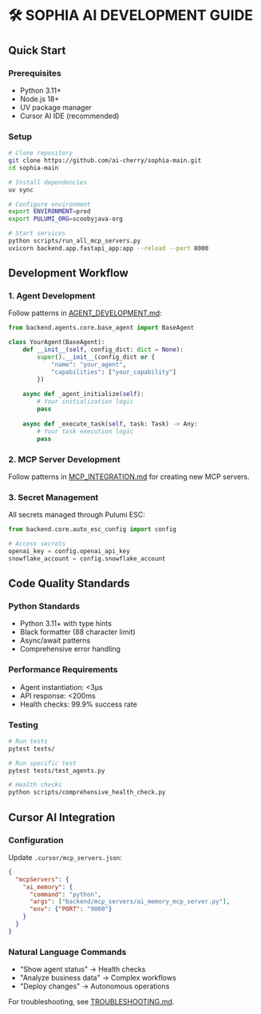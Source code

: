# 🛠️ SOPHIA AI DEVELOPMENT GUIDE

## Quick Start

### Prerequisites
- Python 3.11+
- Node.js 18+
- UV package manager
- Cursor AI IDE (recommended)

### Setup
```bash
# Clone repository
git clone https://github.com/ai-cherry/sophia-main.git
cd sophia-main

# Install dependencies
uv sync

# Configure environment
export ENVIRONMENT=prod
export PULUMI_ORG=scoobyjava-org

# Start services
python scripts/run_all_mcp_servers.py
uvicorn backend.app.fastapi_app:app --reload --port 8000
```

## Development Workflow

### 1. Agent Development
Follow patterns in [AGENT_DEVELOPMENT.md](AGENT_DEVELOPMENT.md):

```python
from backend.agents.core.base_agent import BaseAgent

class YourAgent(BaseAgent):
    def __init__(self, config_dict: dict = None):
        super().__init__(config_dict or {
            "name": "your_agent",
            "capabilities": ["your_capability"]
        })
    
    async def _agent_initialize(self):
        # Your initialization logic
        pass
    
    async def _execute_task(self, task: Task) -> Any:
        # Your task execution logic
        pass
```

### 2. MCP Server Development
Follow patterns in [MCP_INTEGRATION.md](MCP_INTEGRATION.md) for creating new MCP servers.

### 3. Secret Management
All secrets managed through Pulumi ESC:

```python
from backend.core.auto_esc_config import config

# Access secrets
openai_key = config.openai_api_key
snowflake_account = config.snowflake_account
```

## Code Quality Standards

### Python Standards
- Python 3.11+ with type hints
- Black formatter (88 character limit)
- Async/await patterns
- Comprehensive error handling

### Performance Requirements
- Agent instantiation: <3μs
- API response: <200ms
- Health checks: 99.9% success rate

### Testing
```bash
# Run tests
pytest tests/

# Run specific test
pytest tests/test_agents.py

# Health checks
python scripts/comprehensive_health_check.py
```

## Cursor AI Integration

### Configuration
Update `.cursor/mcp_servers.json`:
```json
{
  "mcpServers": {
    "ai_memory": {
      "command": "python",
      "args": ["backend/mcp_servers/ai_memory_mcp_server.py"],
      "env": {"PORT": "9000"}
    }
  }
}
```

### Natural Language Commands
- "Show agent status" → Health checks
- "Analyze business data" → Complex workflows
- "Deploy changes" → Autonomous operations

For troubleshooting, see [TROUBLESHOOTING.md](TROUBLESHOOTING.md).
